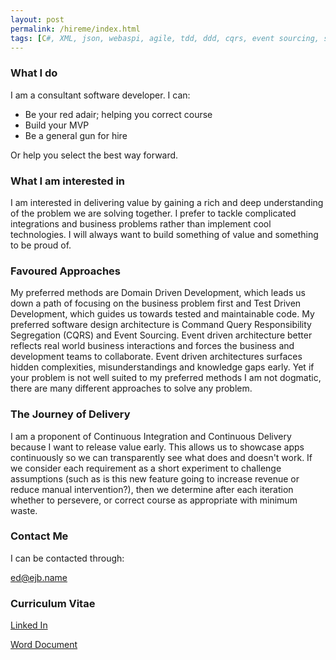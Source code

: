 ```yaml
---
layout: post
permalink: /hireme/index.html
tags: [C#, XML, json, webaspi, agile, tdd, ddd, cqrs, event sourcing, sql, rabbitmq, kanban, javascript, css, html, back office, microservices, windows, .net, unit testing, bdd, postgresql, Swagger, dapper, oracle, nhibernate, AWS, SQS, SqlStreamStore, owin, rx, reactive, continious integration, continious deployment, rest,wcf, svn, tfs, git, github, saas, migration, solid, oauth, atompub, evangelise, insurance, fintech,cloud, leadership, mentoring]
---
```

### What I do

I am a consultant software developer. I can:

* Be your red adair; helping you correct course
* Build your MVP
* Be a general gun for hire

Or help you select the best way forward.

### What I am interested in

I am interested in delivering value by gaining a rich and deep understanding of the problem we are solving together. I prefer to tackle complicated integrations and business problems rather than implement cool technologies. I will always want to build something of value and something to be proud of.

### Favoured Approaches

My preferred methods are Domain Driven Development, which leads us down a path of focusing on the business problem first and Test Driven Development, which guides us towards tested and maintainable code. My preferred software design architecture is Command Query Responsibility Segregation (CQRS) and Event Sourcing. Event driven architecture better reflects real world business interactions and forces the business and development teams to collaborate. Event driven architectures surfaces hidden complexities, misunderstandings and  knowledge gaps early. Yet if your problem is not well suited to my preferred methods I am not dogmatic, there are many different approaches to solve any problem. 

### The Journey of Delivery

I am a proponent of Continuous Integration and Continuous Delivery because I want to release value early.  This allows us to showcase apps continuously so we can transparently see what does and doesn't work. If we consider each requirement as a short experiment to challenge assumptions (such as is this new feature going to increase revenue or reduce manual intervention?), then we determine after each iteration whether to persevere, or correct course as appropriate with minimum waste.

### Contact Me

I can be contacted through: 

[ed@ejb.name](mailto:ed@ejb.name)

### Curriculum Vitae

[Linked In](https://uk.linkedin.com/in/edwardjblackburn)

[Word Document](https://drive.google.com/file/d/0By4t-499KA-galE5Q1dDQTZOX3M/view?usp=sharing)